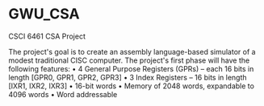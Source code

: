 # GWU_CSA
CSCI 6461 CSA Project

The project's goal is to create an assembly language-based simulator of a modest traditional CISC computer. The project's first phase will have the following features:
• 4 General Purpose Registers (GPRs) – each 16 bits in length [GPR0, GPR1, GPR2, GPR3]
• 3 Index Registers – 16 bits in length [IXR1, IXR2, IXR3]
• 16-bit words
• Memory of 2048 words, expandable to 4096 words
• Word addressable

